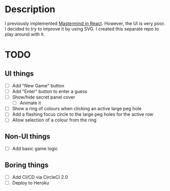 # Description

I previously implemented [Mastermind in React](https://github.com/taylorjg/Mastermind).
However, the UI is very poor. I decided to try to improve it by using SVG.
I created this separate repo to play around with it.

# TODO

## UI things

* [ ] Add "New Game" button
* [ ] Add "Enter" button to enter a guess
* [ ] Show/hide secret panel cover
    * [ ] Animate it
* [ ] Show a ring of colours when clicking an active large peg hole
* [ ] Add a flashing focus circle to the large peg holes for the active row
* [ ] Allow selection of a colour from the ring

## Non-UI things

* [ ] Add basic game logic

## Boring things

* [ ] Add CI/CD via CircleCI 2.0
* [ ] Deploy to Heroku
